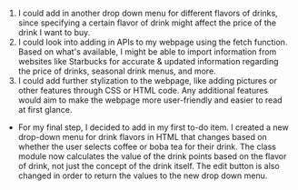 1. I could add in another drop down menu for different flavors of drinks, since specifying a certain flavor of drink might affect the price of the drink I want to buy.
2. I could look into adding in APIs to my webpage using the fetch function. Based on what's available, I might be able to import information from websites like Starbucks for accurate & updated information regarding the price of drinks, seasonal drink menus, and more.
3. I could add further stylization to the webpage, like adding pictures or other features through CSS or HTML code. Any additional features would aim to make the webpage more user-friendly and easier to read at first glance.

- For my final step, I decided to add in my first to-do item. I created a new drop-down menu for drink flavors in HTML that changes based on whether the user selects coffee or boba tea for their drink. The class module now calculates the value of the drink points based on the flavor of drink, not just the concept of the drink itself. The edit button is also changed in order to return the values to the new drop down menu. 
